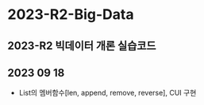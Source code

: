 # 2023-R2-Big-Data
2023-R2 빅데이터 개론 실습코드
---
## 2023 09 18
- List의 멤버함수[len, append, remove, reverse], CUI 구현
